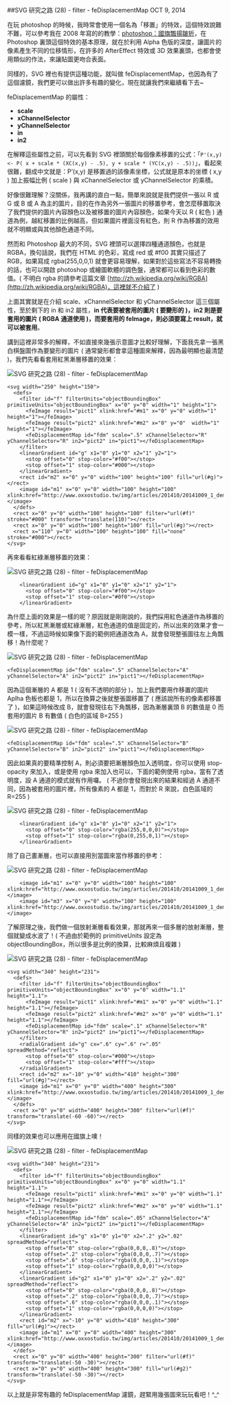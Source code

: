 <!-- @@master  = ../../_layout.html-->

<!-- @@block  =  jsBottom-->

<include src="../../_articles-js.html"></include>

<!-- @@close-->

<!-- @@block  =  css-->

<include src="../../_articles-css.html"></include>

<!-- @@close-->

<!-- @@block  =  articles-social-->

<include src="../../_articles-social.html"></include>

<!-- @@close-->

<!-- @@block  =  articles-footer-->

<include src="../../_articles.html"></include>

<!-- @@close-->

<!-- @@block  =  meta-->

<meta property="article:published_time" content="2014-10-09T23:55:00+01:00">

<meta name="keywords" content="svg,移置,濾鏡,filter,feDisplacementMap">

<meta name="description" content="在 Photoshop 裏頭這個特效的基本原理，就在於利用 Alpha 色版的深度，讓圖片的像素產生不同的位移情形，在許多的 AfterEffect 特效或 3D 效果裏頭，也都會使用類似的作法，來讓貼圖更吻合表面。">

<meta itemprop="name" content="SVG 研究之路 (28) - filter - feDisplacementMap - OXXO.STUDIO">

<meta itemprop="image" content="http://www.oxxostudio.tw/img/articles/201410/20141009_1_01.jpg">

<meta itemprop="description" content="在 Photoshop 裏頭這個特效的基本原理，就在於利用 Alpha 色版的深度，讓圖片的像素產生不同的位移情形，在許多的 AfterEffect 特效或 3D 效果裏頭，也都會使用類似的作法，來讓貼圖更吻合表面。">

<meta property="og:title" content="SVG 研究之路 (28) - filter - feDisplacementMap - OXXO.STUDIO">

<meta property="og:url" content="http://www.oxxostudio.tw/articles/201410/svg-28-filter-feDisplacementMap.html">

<meta property="og:image" content="http://www.oxxostudio.tw/img/articles/201410/20141009_1_01.jpg">

<meta property="og:description" content="在 Photoshop 裏頭這個特效的基本原理，就在於利用 Alpha 色版的深度，讓圖片的像素產生不同的位移情形，在許多的 AfterEffect 特效或 3D 效果裏頭，也都會使用類似的作法，來讓貼圖更吻合表面。">

<title>SVG 研究之路 (28) - filter - feDisplacementMap  - OXXO.STUDIO</title> 

<!-- @@close-->

<!-- @@block  =  articles-content--> 

##SVG 研究之路 (28) - filter - feDisplacementMap  <span class="article-date" tag="web"><i></i>OCT 9, 2014</span>


在玩 photoshop 的時候，我時常會使用一個名為「移置」的特效，這個特效說難不難，可以參考我在 2008 年寫的的教學：[photoshop：國旗飄揚皺折](http://oxxo-studio-past.blogspot.tw/2008/01/photoshop_5142.html)，在 Photoshop 裏頭這個特效的基本原理，就在於利用 Alpha 色版的深度，讓圖片的像素產生不同的位移情形，在許多的 AfterEffect 特效或 3D 效果裏頭，也都會使用類似的作法，來讓貼圖更吻合表面。

同樣的，SVG 裡也有提供這種功能，就叫做 feDisplacementMap，也因為有了這個濾鏡，我們更可以做出許多有趣的變化，現在就讓我們來繼續看下去~

feDisplacementMap 的屬性：

- **scale**
- **xChannelSelector**
- **yChannelSelector**
- **in**
- **in2**
 
在解釋這些屬性之前，可以先看到 SVG 裡頭關於每個像素移置的公式：「`P'(x,y) <- P( x + scale * (XC(x,y) - .5), y + scale * (YC(x,y) - .5))`」，看起來很難，翻成中文就是：P’(x,y) 是移置過的該像素坐標，公式就是原本的坐標 ( x,y ) 加上振幅比例 ( scale ) 與 xChannelSelector 或 yChannelSelector 的乘積。

好像很難理解？沒關係，我再講的直白一點，簡單來說就是我們提供一張以 R 或 G  或 B 或 A 為主的圖片，目的在作為另外一張圖片的移置參考，會怎麼移置取決了我們提供的圖片內容顏色以及被移置的圖片內容顏色，如果今天以 R ( 紅色 ) 通道為例，越紅移置的比例越高，但如果圖片裡面沒有紅色，則 R 作為移置的效用就不明顯或與其他顏色通道不同。

然而和 Photoshop 最大的不同，SVG 裡頭可以選擇四種通道顏色，也就是 RGBA，換句話說，我們在 HTML 的色彩，寫成 red 或 #f00 其實只描述了 RGB，如果寫成 rgba(255,0,0,1) 就會更容易理解，如果對於這些寫法不容易轉換的話，也可以開啟 photoshop 或繪圖軟體的調色盤，通常都可以看到色彩的數值。( 不明白 rgba 的請參考這篇文章 [http://zh.wikipedia.org/wiki/RGBA](http://zh.wikipedia.org/wiki/RGBA)，這裡就不介紹了 )

上面其實就是在介紹 scale、xChannelSelector 和 yChannelSelector 這三個屬性，至於剩下的 in 和 in2 屬性，**in 代表要被套用的圖片 ( 要變形的 )，in2 則是要套用的圖片 ( RGBA 通道使用 )，而要套用的 feImage，則必須要寫上 result，就可以被套用**。

講到這裡非常多的解釋，不如直接來幾張示意圖才比較好理解，下面我先拿一張黑白棋盤圖作為要變形的圖片 ( 通常變形都會拿這種圖來解釋，因為最明顯也最清楚 )，我們先看看套用紅黑漸層移置的效果：

![SVG 研究之路 (28) - filter - feDisplacementMap](/img/articles/201410/20141009_1_02.png)

    <svg width="250" height="150">
      <defs>
        <filter id="f" filterUnits="objectBoundingBox" primitiveUnits="objectBoundingBox" x="0" y="0" width="1" height="1">
          <feImage result="pict1" xlink:href="#m1" x="0" y="0" width="1" height="1"></feImage>
          <feImage result="pict2" xlink:href="#m2" x="0" y="0"  width="1" height="1"></feImage>
          <feDisplacementMap id="fdm" scale=".5" xChannelSelector="R" yChannelSelector="R" in2="pict2" in="pict1"></feDisplacementMap>
        </filter>
        <linearGradient id="g" x1="0" y1="0" x2="1" y2="1">
          <stop offset="0" stop-color="#f00"></stop>
          <stop offset="1" stop-color="#000"></stop>
        </linearGradient>
        <rect id="m2" x="0" y="0" width="100" height="100" fill="url(#g)"></rect>
        <image id="m1" x="0" y="0" width="100" height="100" xlink:href="http://www.oxxostudio.tw/img/articles/201410/20141009_1_demo.jpg"></image>
      </defs>
      <rect x="0" y="0" width="100" height="100" filter="url(#f)" stroke="#000" transform="translate(110)"></rect>
      <rect x="0" y="0" width="100" height="100" fill="url(#g)"></rect>
      <rect x="110" y="0" width="100" height="100" fill="none" stroke="#000"></rect>
    </svg>

再來看看紅綠漸層移置的效果：

![SVG 研究之路 (28) - filter - feDisplacementMap](/img/articles/201410/20141009_1_03.png)

        <linearGradient id="g" x1="0" y1="0" x2="1" y2="1">
          <stop offset="0" stop-color="#f00"></stop>
          <stop offset="1" stop-color="#0f0"></stop>
        </linearGradient>

為什麼上面的效果是一樣的呢？原因就是剛剛說的，我們採用紅色通道作為移置的參考，所以紅黑漸層或紅綠漸層，紅色通道的值是固定的，所以出來的效果才會一模一樣，不過這時候如果像下面的範例把通道改為 A，就會發現整張圖往左上角飄移！為什麼呢？

![SVG 研究之路 (28) - filter - feDisplacementMap](/img/articles/201410/20141009_1_04.png)

	<feDisplacementMap id="fdm" scale=".5" xChannelSelector="A" yChannelSelector="A" in2="pict2" in="pict1"></feDisplacementMap>

因為這個漸層的 A 都是 1 ( 沒有不透明的部分 )，加上我們要用作移置的圖片 Aplha 色板也都是 1，所以在換算之後就整張圖移置了 ( 應該說所有的像素都移置了 )，如果這時候改成 B，就會發現往右下角飄移，因為漸層裏頭 B 的數值是 0 而套用的圖片 B 有數值 ( 白色的區域 B=255 )

![SVG 研究之路 (28) - filter - feDisplacementMap](/img/articles/201410/20141009_1_05.png)

	<feDisplacementMap id="fdm" scale=".5" xChannelSelector="B" yChannelSelector="B" in2="pict2" in="pict1"></feDisplacementMap>


因此如果真的要精準控制 A，則必須要把漸層顏色加入透明度，你可以使用 stop-opacity 來加入，或是使用 rgba 來加入也可以，下面的範例使用 rgba，當有了透明度，設 A 通道的模式就有作用囉。 ( 不過你會發現出來的結果和經過 A 通道不同，因為被套用的圖片裡，所有像素的 A 都是 1，而對於 R 來說，白色區域的 R=255 )

![SVG 研究之路 (28) - filter - feDisplacementMap](/img/articles/201410/20141009_1_06.png)

        <linearGradient id="g" x1="0" y1="0" x2="1" y2="1">
          <stop offset="0" stop-color="rgba(255,0,0,0)"></stop>
          <stop offset="1" stop-color="rgba(0,255,0,1)"></stop>
        </linearGradient>

除了自己畫漸層，也可以直接用別當圖來當作移置的參考：

![SVG 研究之路 (28) - filter - feDisplacementMap](/img/articles/201410/20141009_1_07.png)

        <image id="m1" x="0" y="0" width="100" height="100" xlink:href="http://www.oxxostudio.tw/img/articles/201410/20141009_1_demo.jpg"></image>
        <image id="m3" x="0" y="0" width="100" height="100" xlink:href="http://www.oxxostudio.tw/img/articles/201410/20141009_1_demo2.jpg"></image>

了解原理之後，我們做一個放射漸層看看效果，那就再來一個多層的放射漸層，整個就變成水波了！( 不過由於範例的 primitiveUnits 設定為 objectBoundingBox，所以很多是比例的換算，比較麻煩且複雜 )

![SVG 研究之路 (28) - filter - feDisplacementMap](/img/articles/201410/20141009_1_08.png)

    <svg width="340" height="231">
      <defs>
        <filter id="f" filterUnits="objectBoundingBox" primitiveUnits="objectBoundingBox" x="0" y="0" width="1.1" height="1.1">
          <feImage result="pict1" xlink:href="#m1" x="0" y="0" width="1.1" height="1.1"></feImage>
          <feImage result="pict2" xlink:href="#m2" x="0" y="0" width="1.1" height="1.1"></feImage>
          <feDisplacementMap id="fdm" scale=".1" xChannelSelector="R" yChannelSelector="R" in2="pict2" in="pict1"></feDisplacementMap>
        </filter>
        <radialGradient id="g" cx=".6" cy=".6" r=".05" spreadMethod="reflect">
          <stop offset="0" stop-color="#000"></stop>
          <stop offset="1" stop-color="#fff"></stop>
        </radialGradient>
        <rect id="m2" x="-10" y="0" width="410" height="300" fill="url(#g)"></rect>
        <image id="m1" x="0" y="0" width="400" height="300" xlink:href="http://www.oxxostudio.tw/img/articles/201410/20141009_1_demo3.JPG"></image>
      </defs>
      <rect x="0" y="0" width="400" height="300" filter="url(#f)" transform="translate(-60 -60)"></rect>
    </svg>

同樣的效果也可以應用在國旗上噢！

![SVG 研究之路 (28) - filter - feDisplacementMap](/img/articles/201410/20141009_1_09.png)

    <svg width="340" height="231">
      <defs>
        <filter id="f" filterUnits="objectBoundingBox" primitiveUnits="objectBoundingBox" x="0" y="0" width="1.1" height="1.1">
          <feImage result="pict1" xlink:href="#m1" x="0" y="0" width="1.1" height="1.1"></feImage>
          <feImage result="pict2" xlink:href="#m2" x="0" y="0" width="1.1" height="1.1"></feImage>
          <feDisplacementMap id="fdm" scale=".05" xChannelSelector="A" yChannelSelector="A" in2="pict2" in="pict1"></feDisplacementMap>
        </filter>
        <linearGradient id="g" x1="0" y1="0" x2=".2" y2=".02" spreadMethod="reflect">
          <stop offset="0" stop-color="rgba(0,0,0,.8)"></stop>
          <stop offset=".2" stop-color="rgba(0,0,0,.7)"></stop>
          <stop offset=".6" stop-color="rgba(0,0,0,.1)"></stop>
          <stop offset="1" stop-color="rgba(0,0,0,0)"></stop>
        </linearGradient>
        <linearGradient id="g2" x1="0" y1="0" x2=".2" y2=".02" spreadMethod="reflect">
          <stop offset="0" stop-color="rgba(0,0,0,.8)"></stop>
          <stop offset=".2" stop-color="rgba(0,0,0,.7)"></stop>
          <stop offset=".6" stop-color="rgba(0,0,0,.1)"></stop>
          <stop offset="1" stop-color="rgba(0,0,0,0)"></stop>
        </linearGradient>
        <rect id="m2" x="-10" y="0" width="410" height="300" fill="url(#g)"></rect>
        <image id="m1" x="0" y="0" width="400" height="300" xlink:href="http://www.oxxostudio.tw/img/articles/201410/20141009_1_demo4.jpg"></image>
      </defs>
      <rect x="0" y="0" width="400" height="300" filter="url(#f)" transform="translate(-50 -30)"></rect>
      <rect x="0" y="0" width="400" height="300" fill="url(#g2)" transform="translate(-50 -30)"></rect>
    </svg>


以上就是非常有趣的 feDisplacementMap 濾鏡，趕緊用幾張圖來玩玩看吧！^_^

<!-- @@close-->
